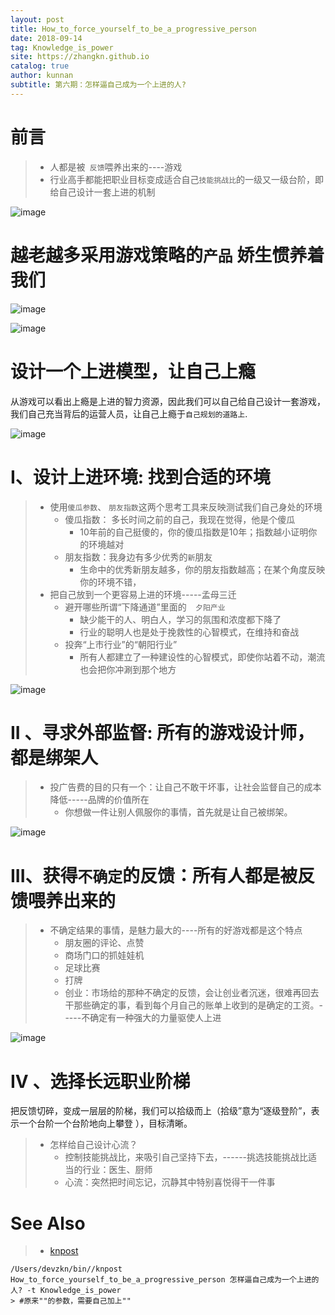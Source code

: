```yaml
---
layout: post
title: How_to_force_yourself_to_be_a_progressive_person
date: 2018-09-14
tag: Knowledge_is_power
site: https://zhangkn.github.io
catalog: true
author: kunnan
subtitle: 第六期：怎样逼自己成为一个上进的人?
---
```




# 前言

> * 人都是被` 反馈`喂养出来的----游戏
> * 行业高手都能把职业目标变成适合自己`技能挑战比`的一级又一级台阶，即给自己设计一套上进的机制





![image](https://ws1.sinaimg.cn/large/af39b376gy1fv8tjt03bsj21hc0u0npd.jpg)

# 越老越多采用游戏策略的`产品` 娇生惯养着我们



![image](https://ws1.sinaimg.cn/large/af39b376gy1fv8tox6ukfj21hc0u0x6p.jpg)





![image](https://ws1.sinaimg.cn/large/af39b376gy1fv8tpexkdqj21hc0u01ky.jpg)



# 设计一个上进模型，让自己上瘾

从游戏可以看出上瘾是上进的智力资源，因此我们可以自己给自己设计一套游戏，我们自己充当背后的运营人员，让自己上瘾于`自己规划的道路上`.



![image](https://ws1.sinaimg.cn/large/af39b376gy1fv8tu18h2lj21hc0u0kjl.jpg)



# I、设计上进环境: 找到合适的环境



> * 使用`傻瓜参数`、 `朋友指数`这两个思考工具来反映测试我们自己身处的环境
>   * 傻瓜指数： 多长时间之前的自己，我现在觉得，他是个傻瓜
>     * 10年前的自己挺傻的，你的傻瓜指数是10年；指数越小证明你的环境越对
>   * 朋友指数：我身边有多少优秀的`新`朋友
>     * 生命中的优秀新朋友越多，你的朋友指数越高；在某个角度反映你的环境不错，
> * 把自己放到一个更容易上进的环境-----孟母三迁
>   * 避开哪些所谓“下降通道”里面的`  夕阳产业`
>     * 缺少能干的人、明白人，学习的氛围和浓度都下降了
>     * 行业的聪明人也是处于挽救性的心智模式，在维持和奋战
>   * 投奔“上市行业”的“朝阳行业”
>     * 所有人都建立了一种建设性的心智模式，即使你站着不动，潮流也会把你冲涮到那个地方





![image](https://ws1.sinaimg.cn/large/af39b376gy1fv8ukgn26tj21hc0u04qq.jpg)



# II 、寻求外部监督: 所有的游戏设计师，都是绑架人



> * 投广告费的目的只有一个：让自己不敢干坏事，让社会监督自己的成本降低-----品牌的价值所在
>   * 你想做一件让别人佩服你的事情，首先就是让自己被绑架。





![image](https://ws1.sinaimg.cn/large/af39b376gy1fv8vt2skacj21hc0u0x6p.jpg)





# III、获得`不确定`的反馈：所有人都是被反馈喂养出来的





> * 不确定结果的事情，是魅力最大的----所有的好游戏都是这个特点
>   * 朋友圈的评论、点赞
>   * 商场门口的抓娃娃机
>   * 足球比赛
>   * 打牌
>   * 创业：市场给的那种不确定的反馈，会让创业者沉迷，很难再回去干那些确定的事，看到每个月自己的账单上收到的是确定的工资。-----不确定有一种强大的力量驱使人上进



![image](https://ws1.sinaimg.cn/large/af39b376gy1fv8wcsawovj21hc0u01ky.jpg)



# IV 、选择长远职业阶梯



把反馈切碎，变成一层层的阶梯，我们可以拾级而上（拾级”意为“逐级登阶”，表示一个台阶一个台阶地向上攀登 ），目标清晰。



> * 怎样给自己设计心流？
>   * 控制技能挑战比，来吸引自己坚持下去，------挑选技能挑战比适当的行业：医生、厨师
>   * 心流：突然把时间忘记，沉静其中特别喜悦得干一件事







# See Also 

>* [knpost](https://github.com/zhangkn/KNBin/blob/master/knpost) 
>
```
/Users/devzkn/bin//knpost How_to_force_yourself_to_be_a_progressive_person 怎样逼自己成为一个上进的人? -t Knowledge_is_power
> #原来""的参数，需要自己加上""
```

